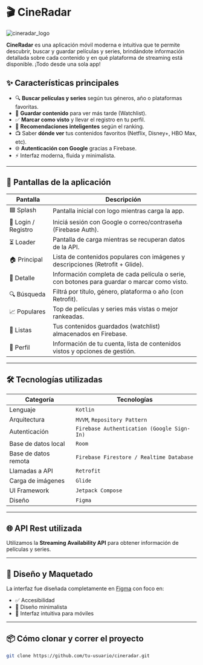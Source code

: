 # 🎬 CineRadar

![cineradar_logo](https://github.com/user-attachments/assets/dc716fae-fed6-4fc2-b599-57111b7bc473)

**CineRadar** es una aplicación móvil moderna e intuitiva que te permite descubrir, buscar y guardar películas y series, brindándote información detallada sobre cada contenido y en qué plataforma de streaming está disponible. ¡Todo desde una sola app!


## ✨ Características principales

- 🔍 **Buscar películas y series** según tus géneros, año o plataformas favoritas.
- 📌 **Guardar contenido** para ver más tarde (Watchlist).
- ✅ **Marcar como visto** y llevar el registro en tu perfil.
- 🧠 **Recomendaciones inteligentes** según el ranking.
- 📺 Saber **dónde ver** tus contenidos favoritos (Netflix, Disney+, HBO Max, etc).
- 🌐 **Autenticación con Google** gracias a Firebase.
- ⚡️ Interfaz moderna, fluida y minimalista.

---

## 📱 Pantallas de la aplicación

| Pantalla | Descripción |
|---------|-------------|
| 🟦 Splash | Pantalla inicial con logo mientras carga la app. |
| 🔐 Login / Registro | Iniciá sesión con Google o correo/contraseña (Firebase Auth). |
| ⏳ Loader | Pantalla de carga mientras se recuperan datos de la API. |
| 🏠 Principal | Lista de contenidos populares con imágenes y descripciones (Retrofit + Glide). |
| 🧾 Detalle | Información completa de cada película o serie, con botones para guardar o marcar como visto. |
| 🔍 Búsqueda | Filtrá por título, género, plataforma o año (con Retrofit). |
| 📈 Populares | Top de películas y series más vistas o mejor rankeadas. |
| 📂 Listas | Tus contenidos guardados (watchlist) almacenados en Firebase. |
| 👤 Perfil | Información de tu cuenta, lista de contenidos vistos y opciones de gestión. |

---

## 🛠️ Tecnologías utilizadas

| Categoría | Tecnologías |
|----------|-------------|
| Lenguaje | `Kotlin` |
| Arquitectura | `MVVM`, `Repository Pattern` |
| Autenticación | `Firebase Authentication (Google Sign-In)` |
| Base de datos local | `Room` |
| Base de datos remota | `Firebase Firestore / Realtime Database` |
| Llamadas a API | `Retrofit` |
| Carga de imágenes | `Glide` |
| UI Framework | `Jetpack Compose` |
| Diseño | `Figma` |

---

## 🌐 API Rest utilizada

Utilizamos la **Streaming Availability API** para obtener información de películas y series.

---

## 🎨 Diseño y Maquetado

La interfaz fue diseñada completamente en [Figma]([https://www.figma.com](https://www.figma.com/design/icJdw9ZOm8MmPAXaXEAsk4/CineRadar?node-id=2204-215&p=f&t=FsrmjCrBvqhJJnve-0)) con foco en:

- ✅ Accesibilidad
- 🎨 Diseño minimalista
- 📱 Interfaz intuitiva para móviles

---

## 📦 Cómo clonar y correr el proyecto

```bash
git clone https://github.com/tu-usuario/cineradar.git

